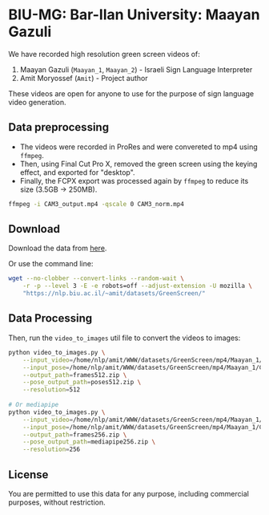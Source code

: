 # BIU-MG: Bar-Ilan University: Maayan Gazuli

We have recorded high resolution green screen videos of:

1. Maayan Gazuli (`Maayan_1`, `Maayan_2`) - Israeli Sign Language Interpreter
2. Amit Moryossef (`Amit`) - Project author

These videos are open for anyone to use for the purpose of sign language video generation.

## Data preprocessing

- The videos were recorded in ProRes and were convereted to mp4 using `ffmpeg`.
- Then, using Final Cut Pro X, removed the green screen using the keying effect, and exported for "desktop".
- Finally, the FCPX export was processed again by `ffmpeg` to reduce its size (3.5GB -> 250MB).

```bash
ffmpeg -i CAM3_output.mp4 -qscale 0 CAM3_norm.mp4
```

## Download

Download the data from [here](https://nlp.biu.ac.il/~amit/datasets/GreenScreen/).

Or use the command line:

```bash
wget --no-clobber --convert-links --random-wait \
    -r -p --level 3 -E -e robots=off --adjust-extension -U mozilla \
    "https://nlp.biu.ac.il/~amit/datasets/GreenScreen/"
```

## Data Processing

Then, run the `video_to_images` util file to convert the videos to images:

```bash
python video_to_images.py \
    --input_video=/home/nlp/amit/WWW/datasets/GreenScreen/mp4/Maayan_1/CAM3_norm.mp4 \
    --input_pose=/home/nlp/amit/WWW/datasets/GreenScreen/mp4/Maayan_1/CAM3.openpose.pose \
    --output_path=frames512.zip \
    --pose_output_path=poses512.zip \
    --resolution=512
  
# Or mediapipe
python video_to_images.py \
    --input_video=/home/nlp/amit/WWW/datasets/GreenScreen/mp4/Maayan_1/CAM3_norm.mp4 \
    --input_pose=/home/nlp/amit/WWW/datasets/GreenScreen/mp4/Maayan_1/CAM3.holistic.pose \
    --output_path=frames256.zip \
    --pose_output_path=mediapipe256.zip \
    --resolution=256
```

## License

You are permitted to use this data for any purpose, including commercial purposes, without restriction.

